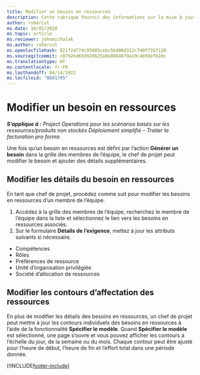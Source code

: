 ```yaml
---
title: Modifier un besoin en ressources
description: Cette rubrique fournit des informations sur la mise à jour des informations sur les besoins en ressources.
author: ruhercul
ms.date: 10/01/2020
ms.topic: article
ms.reviewer: johnmichalak
ms.author: ruhercul
ms.openlocfilehash: 821f2d774c95085cebc5bd08d312c740f735f120
ms.sourcegitcommit: c0792bd65d92db25e0e8864879a19c4b93efb10c
ms.translationtype: HT
ms.contentlocale: fr-FR
ms.lasthandoff: 04/14/2022
ms.locfileid: "8601705"
---
```

# <a name="edit-a-resource-requirement"></a>Modifier un besoin en ressources

_**S’applique à :** Project Operations pour les scénarios basés sur les ressources/produits non stockés Déploiement simplifié – Traiter la facturation pro forma_

Une fois qu’un besoin en ressources est défini par l’action **Générer un besoin** dans la grille des membres de l’équipe, le chef de projet peut modifier le besoin et ajouter des détails supplémentaires.

## <a name="edit-resource-requirement-details"></a>Modifier les détails du besoin en ressources

En tant que chef de projet, procédez comme suit pour modifier les besoins en ressources d’un membre de l’équipe.

1. Accédez à la grille des membres de l’équipe, recherchez le membre de l’équipe dans la liste et sélectionnez le lien vers les besoins en ressources associés.
2. Sur le formulaire **Détails de l’exigence**, mettez à jour les attributs suivants si nécessaire.

- Compétences
- Rôles
- Préférences de ressource
- Unité d’organisation privilégiée
- Société d’allocation de ressources

## <a name="edit-resource-assignment-contours"></a>Modifier les contours d’affectation des ressources

En plus de modifier les détails des besoins en ressources, un chef de projet peut mettre à jour les contours individuels des besoins en ressources à l’aide de la fonctionnalité **Spécifier le modèle**. Quand **Spécifier le modèle** est sélectionné, une page s’ouvre et vous pouvez afficher les contours à l’échelle du jour, de la semaine ou du mois. Chaque contour peut être ajusté pour l’heure de début, l’heure de fin et l’effort total dans une période donnée.

[!INCLUDE[footer-include](../includes/footer-banner.md)]